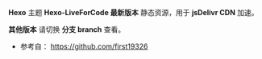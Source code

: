 **Hexo** 主题 **Hexo-LiveForCode 最新版本** 静态资源，用于 **jsDelivr CDN** 加速。

**其他版本** 请切换 **分支 branch** 查看。



- 参考自： https://github.com/first19326

